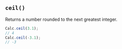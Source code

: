 ## `ceil()`

Returns a number rounded to the next greatest integer.

```javascript
Calc.ceil(3.1);
// 4
Calc.ceil(-3.1);
// -3
```

